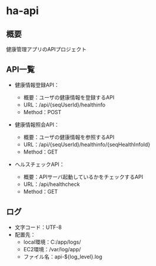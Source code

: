 # ha-api

## 概要
健康管理アプリのAPIプロジェクト

## API一覧
- 健康情報登録API：
    - 概要：ユーザの健康情報を登録するAPI
    - URL：/api/{seqUserId}/healthinfo
    - Method：POST

- 健康情報照会API：
    - 概要：ユーザの健康情報を参照するAPI
    - URL：/api/{seqUserId}/healthinfo/{seqHealthInfoId}
    - Method：GET

- ヘルスチェックAPI：
    - 概要：APIサーバ起動しているかをチェックするAPI
    - URL：/api/healthcheck
    - Method：GET

## ログ
- 文字コード：UTF-8
- 配置先：
    - local環境：C:/app/logs/
    - EC2環境：/var/log/app/
    - ファイル名：api-${log_level}.log
